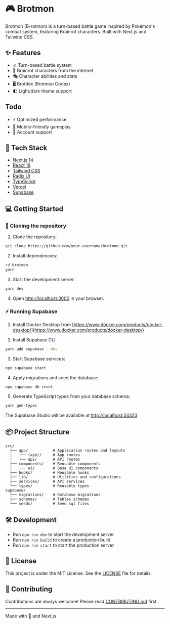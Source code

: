 # 🎮 Brotmon

Brotmon (B-rotmon) is a turn-based battle game inspired by Pokémon's combat system, featuring Brainrot characters. Built with Next.js and Tailwind CSS.

## ✨ Features

- ⚔️ Turn-based battle system
- 🧠 Brainrot characters from the internet
- 🎭 Character abilities and stats
- 🖥️ Brotdex (Brotmon Codex)
- 🌓 Light/dark theme support

## Todo

- ⚡ Optimized performance
- 📱 Mobile-friendly gameplay
- 💾 Account support

## 🚀 Tech Stack

- [Next.js 14](https://nextjs.org/)
- [React 18](https://reactjs.org/)
- [Tailwind CSS](https://tailwindcss.com/)
- [Radix UI](https://www.radix-ui.com/)
- [TypeScript](https://www.typescriptlang.org/)
- [Vercel](https://vercel.com/)
- [Supabase](https://supabase.com/)

## 💻 Getting Started

### 🛜 Cloning the repository

1. Clone the repository:

```bash
git clone https://github.com/your-username/brotmon.git
```

2. Install dependencies:

```bash
cd brotmon
yarn
```

3. Start the development server:

```bash
yarn dev
```

4. Open [http://localhost:3000](http://localhost:3000) in your browser.

### ⚡ Running Supabase

1. Install Docker Desktop from [https://www.docker.com/products/docker-desktop/](https://www.docker.com/products/docker-desktop/)

2. Install Supabase CLI:

```bash
yarn add supabase --dev
```

3. Start Supabase services:

```bash
npx supabase start
```

4. Apply migrations and seed the database:

```bash
npx supabase db reset
```

5. Generate TypeScript types from your database schema:

```bash
yarn gen-types
```

The Supabase Studio will be available at [http://localhost:54323](http://localhost:54323)

## 📦 Project Structure

```filetree
src/
  ├── app/           # Application routes and layouts
  │   └── (app)/     # App routes
  │   └── api/       # API routes
  ├── components/    # Reusable components
  │   └── ui/        # Base UI components
  ├── hooks/         # Reusable hooks
  ├── lib/           # Utilities and configurations
  ├── services/      # API services
  └── types/         # Reusable types
supabase/
  ├── migrations/    # Database migrations
  ├── schemas/       # Tables schemas
  └── seeds/         # Seed sql files
```

## 🛠️ Development

- Run `npm run dev` to start the development server
- Run `npm run build` to create a production build
- Run `npm run start` to start the production server

## 📄 License

This project is under the MIT License. See the [LICENSE](LICENSE) file for details.

## 👥 Contributing

Contributions are always welcome! Please read [CONTRIBUTING.md](CONTRIBUTING.md) first.

---

Made with 💜 and Next.js
